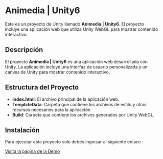 # Animedia | Unity6

Este es un proyecto de Unity llamado **Animedia | Unity6**. El proyecto incluye una aplicación web que utiliza Unity WebGL para mostrar contenido interactivo.

## Descripción

El proyecto **Animedia | Unity6** es una aplicación web desarrollada con Unity. La aplicación incluye una interfaz de usuario personalizada y un canvas de Unity para mostrar contenido interactivo.

## Estructura del Proyecto

- **index.html**: El archivo principal de la aplicación web.
- **TemplateData**: Carpeta que contiene los archivos de estilo y otros recursos necesarios para la aplicación.
- **Build**: Carpeta que contiene los archivos generados por Unity WebGL.

## Instalación

Para ejecutar este proyecto solo debes ingresar al siguiente enlace :

[Visita la página de la Demo](https://spotfreeman.github.io/ServerUnity/)
